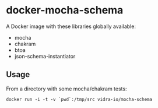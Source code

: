 # docker-mocha-schema

A Docker image with these libraries globally available:

- mocha
- chakram
- btoa
- json-schema-instantiator

## Usage

From a directory with some mocha/chakram tests:

    docker run -i -t -v `pwd`:/tmp/src vidra-io/mocha-schema
